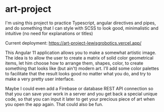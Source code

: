 # art-project
I'm using this project to practice Typescript, angular directives and pipes, and do something that I can style with SCSS to look good, minimalistic and intuitive (no need for explanations or titles)
 
Current deployment: https://art-project-lewisgrobotics.vercel.app/
 
This Angular 11 application allows you to make a somewhat artistic image. The idea is to allow the user to create a matrix of solid color geometrical items, let him choose how to arrange them, shapes, color, to create something that looks like (but ain't) modern art. I'll add some color palettes to facilitate that the result looks good no matter what you do, and try to make a very pretty user interface.

Maybe I could even add a Firebase or database REST API connection so that you can save your work in a server and you get back a special unique code, so that you can input it later to get your precious piece of art when you open the app again. That could also be fun.
  
